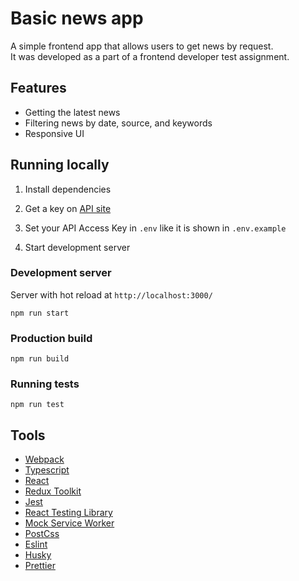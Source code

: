 # Basic news app

A simple frontend app that allows users to get news by request.<br />It was developed as a part of a frontend developer test assignment.

## Features

- Getting the latest news
- Filtering news by date, source, and keywords
- Responsive UI

## Running locally

1. Install dependencies

2. Get a key on [API site](https://newsapi.org/register)

3. Set your API Access Key in `.env` like it is shown in `.env.example`

4. Start development server

### Development server

Server with hot reload at `http://localhost:3000/`

```
npm run start
```

### Production build

```
npm run build
```

### Running tests

```
npm run test
```

## Tools

- [Webpack](https://webpack.js.org/)
- [Typescript](https://www.typescriptlang.org/)
- [React](https://reactjs.org/)
- [Redux Toolkit](https://redux-toolkit.js.org/)
- [Jest](https://jestjs.io/)
- [React Testing Library](https://testing-library.com/docs/react-testing-library/intro/)
- [Mock Service Worker](https://mswjs.io/)
- [PostCss](https://postcss.org/)
- [Eslint](https://eslint.org/)
- [Husky](https://typicode.github.io/husky/#/)
- [Prettier](https://prettier.io/)
